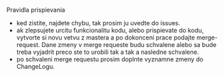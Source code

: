Pravidla prispievania

 * ked zistite, najdete chybu, tak prosim ju uvedte do issues.
 * ak zlepsujete urcitu funkcionalitu kodu, alebo prispievate do kodu, vytvorte si novu vetvu z mastera 
   a po dokonceni prace podajte merge-request. Dane zmeny v merge requeste budu schvalene alebo sa bude 
   treba vyjadrit preco ste to urobili tak a tak a nasledne schvalene.
 * po schvaleni merge requestu prosim doplnte vyznamne zmeny do ChangeLogu.